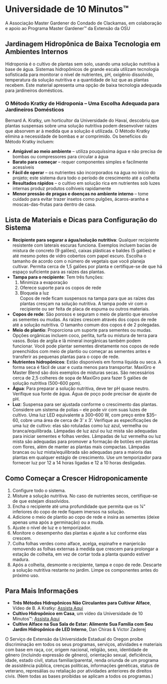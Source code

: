 # Universidade de 10 Minutos™  
A Associação Master Gardener do Condado de Clackamas, em colaboração e apoio ao Programa Master Gardener™ da Extensão da OSU  

## Jardinagem Hidropônica de Baixa Tecnologia em Ambientes Internos  
Hidroponia é o cultivo de plantas sem solo, usando uma solução nutritiva à base de água. Sistemas hidropônicos de grande escala utilizam tecnologia sofisticada para monitorar o nível de nutrientes, pH, oxigênio dissolvido, temperatura da solução nutritiva e a quantidade de luz que as plantas recebem. Este material apresenta uma opção de baixa tecnologia adequada para jardineiros domésticos.  

### O Método Kratky de Hidroponia – Uma Escolha Adequada para Jardineiros Domésticos  
Bernard A. Kratky, um horticultor da Universidade do Havaí, descobriu que plantas suspensas sobre uma solução nutritiva podem desenvolver raízes que absorvem ar à medida que a solução é utilizada. O Método Kratky elimina a necessidade de bombas e ar comprimido. Os benefícios do Método Kratky incluem:  
- **Amigável ao meio ambiente** – utiliza pouquíssima água e não precisa de bombas ou compressores para circular a água  
- **Barato para começar** – requer componentes simples e facilmente acessíveis  
- **Fácil de operar** – os nutrientes são incorporados na água no início do projeto; este sistema dura todo o período de crescimento até a colheita  
- **Resultados rápidos** – o cultivo em solução rica em nutrientes sob luzes internas produz produtos colhíveis rapidamente  
- **Menor pressão de pragas e doenças no ambiente interno** – tome cuidado para evitar trazer insetos como pulgões, ácaros-aranha e moscas-das-frutas para dentro de casa.  

## Lista de Materiais e Dicas para Configuração do Sistema  
- **Recipiente para segurar a água/solução nutritiva**: Qualquer recipiente resistente com laterais escuras funciona. Exemplos incluem bacias de mistura de concreto (9 galões), caixas plásticas e baldes (5 galões) e até mesmo potes de vidro cobertos com papel escuro. Escolha o tamanho de acordo com o número de vegetais que você planeja cultivar. Permita cerca de 1,5 galões por planta e certifique-se de que há espaço suficiente para as raízes das plantas.  
- **Tampa para o recipiente**: Tem três funções:  
  1. Minimiza a evaporação  
  2. Oferece suporte para os copos de rede  
  3. Bloqueia a luz  
  Copos de rede ficam suspensos na tampa para que as raízes das plantas cresçam na solução nutritiva. A tampa pode vir com o recipiente ou ser feita de placa de espuma ou outros materiais.  
- **Copos de rede**: São porosos e seguram o meio de plantio que envolve as sementes ou mudas. As raízes crescem através dos copos de rede até a solução nutritiva. O tamanho comum dos copos é de 2 polegadas.  
- **Meio de plantio**: Proporciona um suporte para sementes ou mudas. Opções orgânicas incluem coco, perlita, turfa ou mistura de terra para vasos. Bolas de argila e lã mineral inorgânicas também podem funcionar. Você pode plantar sementes diretamente nos copos de rede preenchidos com meio de plantio ou começar as sementes antes e transferir as pequenas plantas para o copo de rede.  
- **Nutrientes hidropônicos**: Estão disponíveis em forma líquida ou seca. A forma seca é fácil de usar e custa menos para transportar. MaxiGro e Master Blend são dois exemplos de misturas secas. São necessários cerca de 2,5 colheres de sopa de MaxiGro para fazer 5 galões de solução nutritiva (500–600 ppm).  
- **Água**: Para preparar a solução nutritiva, deve ter pH quase neutro. Verifique sua fonte de água. Água de poço pode precisar de ajuste de pH.  
- **Luz**: Suspensa para ser ajustada conforme o crescimento das plantas. Considere um sistema de polias – ele pode vir com suas luzes de cultivo. Uma luz LED equivalente a 300–600 W, com preço entre $35–60, cobre uma área de cerca de 3’ x 3’. Verifique as especificações de uma luz de cultivo: elas são rotuladas como luz azul, vermelha ou branca/equilibrada. Lâmpadas de luz azul ou luz mista são adequadas para iniciar sementes e folhas verdes. Lâmpadas de luz vermelha ou luz mista são adequadas para promover a formação de botões em plantas com flores, além de manter as plantas mais compactas. Lâmpadas brancas ou luz mista/equilibrada são adequadas para a maioria das plantas em qualquer estágio de crescimento. Use um temporizador para fornecer luz por 12 a 14 horas ligadas e 12 a 10 horas desligadas.  

## Como Começar a Crescer Hidroponicamente  
1. Configure todo o sistema.  
2. Misture a solução nutritiva. No caso de nutrientes secos, certifique-se de que estejam dissolvidos.  
3. Encha o recipiente até uma profundidade que permita que os ¼” inferiores do copo de rede fiquem imersos na solução.  
4. Adicione o meio de plantio ao copo de rede e insira as sementes (deixe apenas uma após a germinação) ou a muda.  
5. Ajuste o nível de luz e o temporizador.  
6. Monitore o desempenho das plantas e ajuste a luz conforme elas crescem.  
7. Colha folhas verdes como alface, acelga, espinafre e manjericão removendo as folhas externas à medida que crescem para prolongar a estação de colheita, em vez de cortar toda a planta quando estiver madura.  
8. Após a colheita, desmonte o recipiente, tampa e copo de rede. Descarte a solução nutritiva restante no jardim. Limpe os componentes antes do próximo uso.  

## Para Mais Informações  
- **Três Métodos Hidropônicos Não Circulantes para Cultivar Alface**, Vídeo de B. A Kratky: [Assista Aqui](https://www.youtube.com/watch?v=jiGQsfiPwkI)  
- **Cultivo Hidropônico em Casa**, um vídeo da Universidade de 10 Minutos™: [Assista Aqui](http://www.cmastergardeners.org/10-minute-university)  
- **Cultive Alface na Sua Sala de Estar: Alimente Sua Família com Seu Jardim Hidropônico de LED Interno**, Dan Chiras & Victor Zaderej  

O Serviço de Extensão da Universidade Estadual do Oregon proíbe discriminação em todos os seus programas, serviços, atividades e materiais com base em raça, cor, origem nacional, religião, sexo, identidade de gênero (incluindo expressão de gênero), orientação sexual, deficiência, idade, estado civil, status familiar/parental, renda oriunda de um programa de assistência pública, crenças políticas, informações genéticas, status de veterano, represálias ou retaliação por atividades anteriores de direitos civis. (Nem todas as bases proibidas se aplicam a todos os programas.)